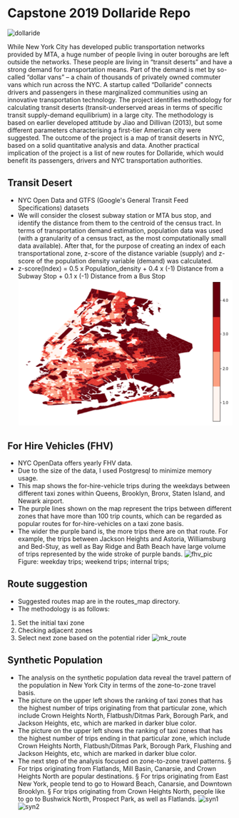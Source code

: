 # Capstone 2019 Dollaride Repo
![dollaride](./imgs/dollaride.png)

 While New York City has developed public transportation networks provided by MTA, a huge number of people living in outer boroughs are left outside the networks. These people are living in “transit deserts” and have a strong demand for transportation means. Part of the demand is met by so-called “dollar vans” – a chain of thousands of privately owned commuter vans which run across the NYC. A startup called “Dollaride” connects drivers and passengers in these marginalized communities using an  innovative transportation technology.
The project identifies methodology for calculating transit deserts (transit-underserved areas in terms of specific transit supply-demand equilibrium) in a large city. The methodology is based on earlier developed attitude by Jiao and Dillivan (2013), but some different parameters characterising a first-tier American city were suggested.  The outcome of the project is a map of transit deserts in NYC, based on a solid quantitative analysis and data. Another practical implication of the project is a list of new routes for Dollaride, which would benefit its passengers, drivers and NYC transportation authorities. 


## Transit Desert
- NYC Open Data and GTFS (Google's General Transit Feed Specifications) datasets
- We will consider the closest subway station or MTA bus stop, and identify the distance from them to the centroid of the census tract. In terms of transportation demand estimation, population data was used (with a granularity of a census tract, as the most computationally small data available). After that, for the purpose of creating an index of each transportational zone, z-score of the distance variable (supply) and z-score of the population density variable (demand) was calculated.
- z-score(Index)  =  0.5 x Population_density + 0.4 x (-1) Distance from a Subway Stop + 0.1 x (-1) Distance from a Bus Stop
![transit_desert](./imgs/transit_desert.png)

## For Hire Vehicles (FHV)
- NYC OpenData offers yearly FHV data.
- Due to the size of the data, I used Postgresql to minimize memory usage.
- This map shows the for-hire-vehicle trips during the weekdays between different taxi zones within Queens, Brooklyn, Bronx, Staten Island, and Newark airport. 
- The purple lines shown on the map represent the trips between different zones that have more than 100 trip counts, which can be regarded as popular routes for for-hire-vehicles on a taxi zone basis.
- The wider the purple band is, the more trips there are on that route. For example, the trips between Jackson Heights and Astoria, Williamsburg and Bed-Stuy, as well as Bay Ridge and Bath Beach have large volume of trips represented by the wide stroke of purple bands. 
![fhv_pic](./imgs/fhv_pic.png)
Figure: weekday trips; weekend trips; internal trips;
## Route suggestion
- Suggested routes map are in the routes_map directory.
- The methodology is as follows:
1. Set the initial taxi zone
2. Checking adjacent zones
3. Select next zone based on the potential rider
![mk_route](./imgs/mk_route.png)

## Synthetic Population
- The analysis on the synthetic population data reveal the travel pattern of the population in New York City in terms of the zone-to-zone travel basis. 
- The picture on the upper left shows the ranking of taxi zones that has the highest number of trips originating from that particular zone, which include Crown Heights North, Flatbush/Ditmas Park, Borough Park, and Jackson Heights, etc, which are marked in darker blue color.
- The picture on the upper left shows the ranking of taxi zones that has the highest number of trips ending in that particular zone, which include Crown Heights North, Flatbush/Ditmas Park, Borough Park, Flushing and Jackson Heights, etc, which are marked in darker blue color.
- The next step of the analysis focused on zone-to-zone travel patterns.
			§ For trips originating from Flatlands, Mill Basin, Canarsie, and Crown Heights North are popular destinations.
			§ For trips originating from East New York, people tend to go to Howard Beach, Canarsie, and Downtown Brooklyn.
			§ For trips originating from Crown Heights North, people like to go to Bushwick North, Prospect Park, as well as Flatlands.
![syn1](./imgs/syn1.png)
![syn2](./imgs/syn2.png)

